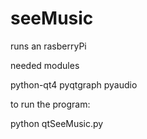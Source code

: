 # seeMusic

runs an rasberryPi

needed modules 

python-qt4 pyqtgraph pyaudio 

to run the program:

python qtSeeMusic.py
